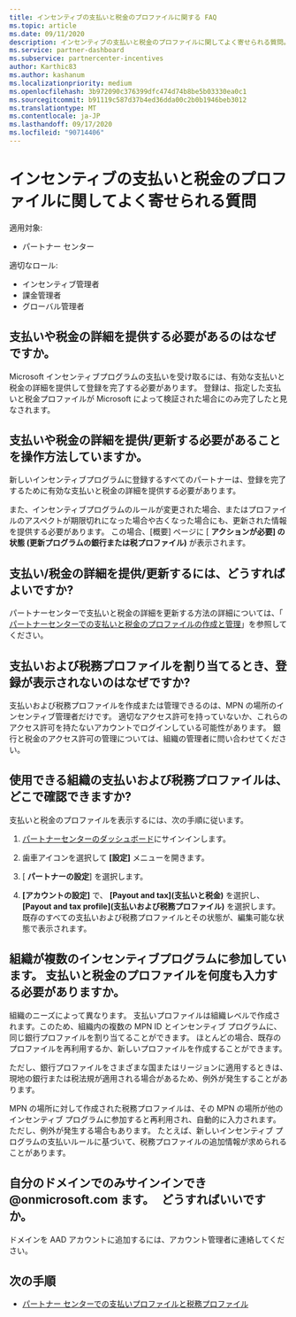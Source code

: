 ```yaml
---
title: インセンティブの支払いと税金のプロファイルに関する FAQ
ms.topic: article
ms.date: 09/11/2020
description: インセンティブの支払いと税金のプロファイルに関してよく寄せられる質問。
ms.service: partner-dashboard
ms.subservice: partnercenter-incentives
author: Karthic83
ms.author: kashanum
ms.localizationpriority: medium
ms.openlocfilehash: 3b972090c376399dfc474d74b8be5b03330ea0c1
ms.sourcegitcommit: b91119c587d37b4ed36dda00c2b0b1946beb3012
ms.translationtype: MT
ms.contentlocale: ja-JP
ms.lasthandoff: 09/17/2020
ms.locfileid: "90714406"
---
```

# <a name="frequently-asked-questions-regarding-incentives-payout-and-tax-profiles"></a>インセンティブの支払いと税金のプロファイルに関してよく寄せられる質問

適用対象:

- パートナー センター

適切なロール:

- インセンティブ管理者
- 課金管理者
- グローバル管理者

## <a name="why-do-i-need-to-provide-my-payout-andor-tax-details"></a>支払いや税金の詳細を提供する必要があるのはなぜですか。

Microsoft インセンティブプログラムの支払いを受け取るには、有効な支払いと税金の詳細を提供して登録を完了する必要があります。 登録は、指定した支払いと税金プロファイルが Microsoft によって検証された場合にのみ完了したと見なされます。

## <a name="how-do-i-know-that-i-need-to-provideupdate-my-payout-andor-tax-details"></a>支払いや税金の詳細を提供/更新する必要があることを操作方法していますか。

新しいインセンティブプログラムに登録するすべてのパートナーは、登録を完了するために有効な支払いと税金の詳細を提供する必要があります。

また、インセンティブプログラムのルールが変更された場合、またはプロファイルのアスペクトが期限切れになった場合や古くなった場合にも、更新された情報を提供する必要があります。 この場合、[概要] ページに [ **アクションが必要] の状態 (更新プログラムの銀行または税プロファイル)** が表示されます。

## <a name="how-do-i-provide-update-my-payout-and-or-tax-details"></a>支払い/税金の詳細を提供/更新するには、どうすればよいですか?

パートナーセンターで支払いと税金の詳細を更新する方法の詳細については、「 [パートナーセンターでの支払いと税金のプロファイルの作成と管理](https://docs.microsoft.com/partner-center/incentives-create-and-manage-your-payout-and-tax-profiles.md)」を参照してください。

## <a name="why-dont-i-see-my-enrollments-when-i-go-to-assign-my-payout-and-tax-profile"></a>支払いおよび税務プロファイルを割り当てるとき、登録が表示されないのはなぜですか?

支払いおよび税務プロファイルを作成または管理できるのは、MPN の場所のインセンティブ管理者だけです。 適切なアクセス許可を持っていないか、これらのアクセス許可を持たないアカウントでログインしている可能性があります。 銀行と税金のアクセス許可の管理については、組織の管理者に問い合わせてください。

## <a name="where-can-i-see-the-payout-and-tax-profiles-for-my-organization-that-i-can-use"></a>使用できる組織の支払いおよび税務プロファイルは、どこで確認できますか?

支払いと税金のプロファイルを表示するには、次の手順に従います。

1. [パートナーセンターのダッシュボード](https://partner.microsoft.com/dashboard)にサインインします。

2. 歯車アイコンを選択して **[設定]** メニューを開きます。

3. [ **パートナーの設定**] を選択します。

4. **[アカウントの設定]** で、 **[Payout and tax]\(支払いと税金\)** を選択し、 **[Payout and tax profile]\(支払いおよび税務プロファイル\)** を選択します。 既存のすべての支払いおよび税務プロファイルとその状態が、編集可能な状態で表示されます。

## <a name="my-organization-is-participating-in-multiple-incentive-programs-do-i-need-to-provide-my-payment-and-tax-profile-multiple-times"></a>組織が複数のインセンティブプログラムに参加しています。 支払いと税金のプロファイルを何度も入力する必要がありますか。

組織のニーズによって異なります。 支払いプロファイルは組織レベルで作成されます。このため、組織内の複数の MPN ID とインセンティブ プログラムに、同じ銀行プロファイルを割り当てることができます。 ほとんどの場合、既存のプロファイルを再利用するか、新しいプロファイルを作成することができます。

ただし、銀行プロファイルをさまざまな国またはリージョンに適用するときは、現地の銀行または税法規が適用される場合があるため、例外が発生することがあります。

MPN の場所に対して作成された税務プロファイルは、その MPN の場所が他のインセンティブ プログラムに参加すると再利用され、自動的に入力されます。 ただし、例外が発生する場合もあります。 たとえば、新しいインセンティブ プログラムの支払いルールに基づいて、税務プロファイルの追加情報が求められることがあります。  

## <a name="im-only-able-to-sign-in-with-my-onmicrosoftcom-domain-what-should-i-do"></a>自分のドメインでのみサインインでき @onmicrosoft.com ます。   どうすればいいですか。

ドメインを AAD アカウントに追加するには、アカウント管理者に連絡してください。

## <a name="next-steps"></a>次の手順

- [パートナー センターでの支払いプロファイルと税務プロファイル](incentives-create-and-manage-your-payout-and-tax-profiles.md)